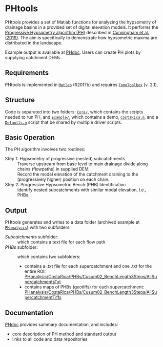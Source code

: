 # PHtools

PHtools provides a set of Matlab functions for analyzing the hypsometry of drainage 
basins in a provided set of digital elevation models. 
It performs the 
[Progressive Hypsometry algorithm (PH)](/PHdoc/Method/) 
described in [Cunningham et al. (2019)](/PHdoc/Publications). The aim is specifically to demonstrate how 
hypsometric maxima are distributed in the landscape. 

Example output is available at [PHdoc](https://mcunningham917.github.io/PHdoc/). 
Users can create PH plots by supplying catchment DEMs.

## Requirements

PHtools is implemented in [`Matlab`](https://www.mathworks.com/products/matlab.html)
 (R2017b) and requires 
[`TopoToolbox`](https://topotoolbox.wordpress.com/) (v. 2.1).

## Structure

Code is separated into two folders: 
[`Core/`](https://github.com/mcunningham917/PHtools/tree/master/Core), which contains
 the scripts needed to run PH, and 
 [`Example/`](https://github.com/mcunningham917/PHtools/tree/master/Example), 
 which contains a demo, 
 [`CostaRica.m`](https://github.com/mcunningham917/PHtools/blob/master/Example/CostaRica.m), 
 and a 
 [`Defaults.m`](https://github.com/mcunningham917/PHtools/blob/master/Example/Defaults.m) 
 script that be shared by multiple driver scripts.

## Basic Operation

The PH algorithm involves two routines: 

 <dl>
  <dt>Step 1: Hypsometry of progressive (nested) subcatchments </dt>
  <dd> 
	Traverse upstream from base level to main drainage divide along chains (flowpaths) in 
	supplied DEM.
  <br> 
	Record the modal elevation of the catchment draining to the (progressively higher) 
	position on each chain.
  </dd>
  <dt>Step 2: Progressive Hypsometric Bench (PHB) Identification</dt>
  <dd>
  	Identify nested subcatchments with similar modal elevation, i.e., PHBs.
  </dd>
</dl> 


## Output

PHtools generates and writes to a data folder (archived example at 
[`PHanalysis`](https://github.com/mcunningham917/PHanalysis)) with two subfolders:

 <dl>
  <dt><em>Subcatchments</em> subfolder:</dt>
  <dd> 
	 which contains a text file for each flow path
  </dd>
  <dt><em>PHBs</em> subfolder:</dt>
  <dd> 
  
  which contains two subfolders:
  
  <ul>
	<li>
		contains a .txt file for each supercatchment and one .txt for the entire ROI: 
		<a href="https://github.com/mcunningham917/PHanalysis/tree/master/CostaRica/PHBs/Cusum02_BenchLength3Steps/AllSupercatchmentsTxt">
		PHanalysis/CostaRica/PHBs/Cusum02_BenchLength3Steps/AllSupercatchmentsTxt</a> 
	</li>
	<li>
		contains maps of PHBs (geotiffs) for each supercatchment:
		<a href="https://github.com/mcunningham917/PHanalysis/tree/master/CostaRica/PHBs/Cusum02_BenchLength3Steps/AllSupercatchmentsTxt">
		PHanalysis/CostaRica/PHBs/Cusum02_BenchLength3Steps/AllSupercatchmentTiffs</a> 
	</li>
</ul>
  </dd>
</dl> 


## Documentation

[PHdoc](https://mcunningham917.github.io/PHdoc/) provides summary documentation, 
and includes:

   - core description of PH method and standard output
   - links to all code and data repositories
